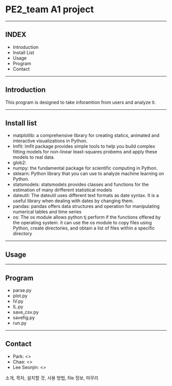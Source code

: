 # PE2_team A1 project
***
## INDEX
* Introduction
* Install List
* Usage
* Program
* Contact
***
## Introduction
This program is designed to take inforamtion from users and analyze it. 
***
## Install list
* matplotlib: a comprehensive library for creating statics, animated and interactive visualizations in Python. 
* lmfit: lmfit package provides simple tools to help you build complex fitting models for non-linear least-squares probems and apply these models to real data.
* glob2: 
* numpy: the fundamental package for scientific computing in Python.
* sklearn: Python library that you can use to analyze machine learning on Python.
* statsmodels: statsmodels provides classes and functions for the estimation of many dirfferent statistical models
* dateutil: The dateutil uses different text formats as date syntax. It is a useful library when dealing with dates by changing them.
* pandas: pandas offers data structures and operation for manipulating numerical tables and time series
* os: The os module allows python tj perform if the functions offered by the operating system. it can use the os module to copy files using Python, create directories, and obtain a list of files within a specific directory
***
## Usage
***
## Program
* parse.py
* plot.py
* IV.py
* IL.py
* save_csv.py
* savefig.py
* run.py
***
## Contact
* Park: <>
* Chae: <>
* Lee Seonjin: <>


소개, 목차, 설치할 것, 사용 방법, file 정보, 마무리
